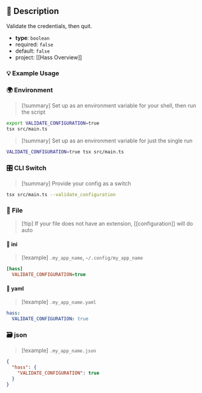 ## 📜 Description

Validate the credentials, then quit.

- **type**: `boolean`
- required: `false`
- default: `false`
- project: [[Hass Overview]]

### 💡 Example Usage

### 🌍 Environment

> [!summary] Set up as an environment variable for your shell, then run the script
```bash
export VALIDATE_CONFIGURATION=true
tsx src/main.ts
```
> [!summary] Set up as an environment variable for just the single run

```bash
VALIDATE_CONFIGURATION=true tsx src/main.ts
```
### 🎛️ CLI Switch

> [!summary] Provide your config as a switch
```bash
tsx src/main.ts --validate_configuration
```
### 📁 File
> [!tip] If your file does not have an extension, [[configuration]] will do auto
#### 📘 ini

> [!example] 
> `.my_app_name`, `~/.config/my_app_name`

```ini
[hass]
  VALIDATE_CONFIGURATION=true
```
#### 📄 yaml

> [!example]
> `.my_app_name.yaml`

```yaml
hass:
  VALIDATE_CONFIGURATION: true
```
### 🗃️ json

> [!example]
> `.my_app_name.json`

```json
{
  "hass": {
    "VALIDATE_CONFIGURATION": true
  }
}
```
